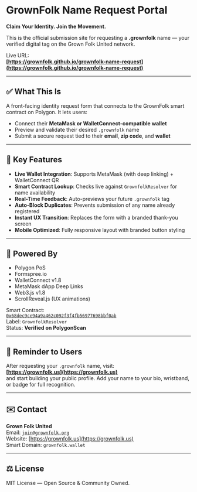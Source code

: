 # GrownFolk Name Request Portal  
**Claim Your Identity. Join the Movement.**

This is the official submission site for requesting a **.grownfolk** name — your verified digital tag on the Grown Folk United network.

Live URL:  
**[https://grownfolk.github.io/grownfolk-name-request](https://grownfolk.github.io/grownfolk-name-request)**

---

## ✅ What This Is

A front-facing identity request form that connects to the GrownFolk smart contract on Polygon. It lets users:

- Connect their **MetaMask or WalletConnect-compatible wallet**
- Preview and validate their desired `.grownfolk` name
- Submit a secure request tied to their **email**, **zip code**, and **wallet**

---

## 🚀 Key Features

- **Live Wallet Integration**: Supports MetaMask (with deep linking) + WalletConnect QR
- **Smart Contract Lookup**: Checks live against `GrownfolkResolver` for name availability
- **Real-Time Feedback**: Auto-previews your future `.grownfolk` tag
- **Auto-Block Duplicates**: Prevents submission of any name already registered
- **Instant UX Transition**: Replaces the form with a branded thank-you screen
- **Mobile Optimized**: Fully responsive layout with branded button styling

---

## 🧠 Powered By

- Polygon PoS  
- Formspree.io  
- WalletConnect v1.8  
- MetaMask dApp Deep Links  
- Web3.js v1.8  
- ScrollReveal.js (UX animations)

Smart Contract:  
[`0x68dec9ce94a9a462c092f3f4fb56977698bbf0ab`](https://polygonscan.com/address/0x68dec9ce94a9a462c092f3f4fb56977698bbf0ab)  
Label: `GrownfolkResolver`  
Status: **Verified on PolygonScan**

---

## 📌 Reminder to Users

After requesting your `.grownfolk` name, visit:  
**[https://grownfolk.us](https://grownfolk.us)**  
and start building your public profile. Add your name to your bio, wristband, or badge for full recognition.

---

## ✉️ Contact

**Grown Folk United**  
Email: [`join@grownfolk.org`](mailto:join@grownfolk.org)  
Website: [https://grownfolk.us](https://grownfolk.us)  
Smart Domain: `grownfolk.wallet`

---

## ⚖️ License

MIT License — Open Source & Community Owned.
